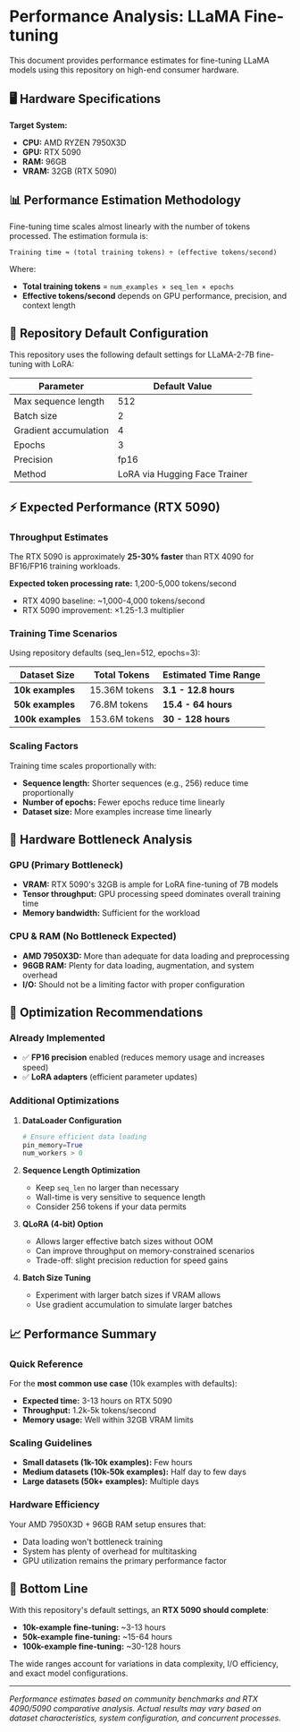 # Performance Analysis: LLaMA Fine-tuning

This document provides performance estimates for fine-tuning LLaMA models using this repository on high-end consumer hardware.

## 🖥️ Hardware Specifications

**Target System:**
- **CPU:** AMD RYZEN 7950X3D
- **GPU:** RTX 5090 
- **RAM:** 96GB
- **VRAM:** 32GB (RTX 5090)

## 📊 Performance Estimation Methodology

Fine-tuning time scales almost linearly with the number of tokens processed. The estimation formula is:

```
Training time ≈ (total training tokens) ÷ (effective tokens/second)
```

Where:
- **Total training tokens** = `num_examples × seq_len × epochs`
- **Effective tokens/second** depends on GPU performance, precision, and context length

## 🎯 Repository Default Configuration

This repository uses the following default settings for LLaMA-2-7B fine-tuning with LoRA:

| Parameter | Default Value |
|-----------|---------------|
| Max sequence length | 512 |
| Batch size | 2 |
| Gradient accumulation | 4 |
| Epochs | 3 |
| Precision | fp16 |
| Method | LoRA via Hugging Face Trainer |

## ⚡ Expected Performance (RTX 5090)

### Throughput Estimates

The RTX 5090 is approximately **25-30% faster** than RTX 4090 for BF16/FP16 training workloads.

**Expected token processing rate:** 1,200-5,000 tokens/second
- RTX 4090 baseline: ~1,000-4,000 tokens/second
- RTX 5090 improvement: ×1.25-1.3 multiplier

### Training Time Scenarios

Using repository defaults (seq_len=512, epochs=3):

| Dataset Size | Total Tokens | Estimated Time Range |
|--------------|--------------|---------------------|
| **10k examples** | 15.36M tokens | **3.1 - 12.8 hours** |
| **50k examples** | 76.8M tokens | **15.4 - 64 hours** |
| **100k examples** | 153.6M tokens | **30 - 128 hours** |

### Scaling Factors

Training time scales proportionally with:
- **Sequence length:** Shorter sequences (e.g., 256) reduce time proportionally
- **Number of epochs:** Fewer epochs reduce time linearly
- **Dataset size:** More examples increase time linearly

## 🔧 Hardware Bottleneck Analysis

### GPU (Primary Bottleneck)
- **VRAM:** RTX 5090's 32GB is ample for LoRA fine-tuning of 7B models
- **Tensor throughput:** GPU processing speed dominates overall training time
- **Memory bandwidth:** Sufficient for the workload

### CPU & RAM (No Bottleneck Expected)
- **AMD 7950X3D:** More than adequate for data loading and preprocessing
- **96GB RAM:** Plenty for data loading, augmentation, and system overhead
- **I/O:** Should not be a limiting factor with proper configuration

## 🚀 Optimization Recommendations

### Already Implemented
- ✅ **FP16 precision** enabled (reduces memory usage and increases speed)
- ✅ **LoRA adapters** (efficient parameter updates)

### Additional Optimizations

1. **DataLoader Configuration**
   ```python
   # Ensure efficient data loading
   pin_memory=True
   num_workers > 0
   ```

2. **Sequence Length Optimization**
   - Keep `seq_len` no larger than necessary
   - Wall-time is very sensitive to sequence length
   - Consider 256 tokens if your data permits

3. **QLoRA (4-bit) Option**
   - Allows larger effective batch sizes without OOM
   - Can improve throughput on memory-constrained scenarios
   - Trade-off: slight precision reduction for speed gains

4. **Batch Size Tuning**
   - Experiment with larger batch sizes if VRAM allows
   - Use gradient accumulation to simulate larger batches

## 📈 Performance Summary

### Quick Reference
For the **most common use case** (10k examples with defaults):
- **Expected time:** 3-13 hours on RTX 5090
- **Throughput:** 1.2k-5k tokens/second
- **Memory usage:** Well within 32GB VRAM limits

### Scaling Guidelines
- **Small datasets (1k-10k examples):** Few hours
- **Medium datasets (10k-50k examples):** Half day to few days  
- **Large datasets (50k+ examples):** Multiple days

### Hardware Efficiency
Your AMD 7950X3D + 96GB RAM setup ensures that:
- Data loading won't bottleneck training
- System has plenty of overhead for multitasking
- GPU utilization remains the primary performance factor

## 🎯 Bottom Line

With this repository's default settings, an **RTX 5090 should complete**:
- **10k-example fine-tuning:** ~3-13 hours
- **50k-example fine-tuning:** ~15-64 hours  
- **100k-example fine-tuning:** ~30-128 hours

The wide ranges account for variations in data complexity, I/O efficiency, and exact model configurations.

---

*Performance estimates based on community benchmarks and RTX 4090/5090 comparative analysis. Actual results may vary based on dataset characteristics, system configuration, and concurrent processes.*
